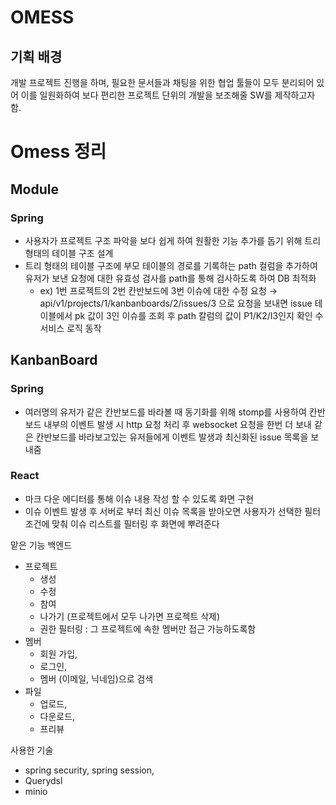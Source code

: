 # OMESS
## 기획 배경
개발 프로젝트 진행을 하며, 필요한 문서들과 채팅을 위한 협업 툴들이 모두 분리되어 있어 이를 일원화하여 보다 편리한 프로젝트 단위의 개발을 보조해줄 SW를 제작하고자 함.

## 

# Omess 정리

## Module

### Spring

- 사용자가 프로젝트 구조 파악을 보다 쉽게 하여 원활한 기능 추가를 돕기 위해 트리 형태의 테이블 구조 설계
- 트리 형태의 테이블 구조에 부모 테이블의 경로를 기록하는 path 컬럼을 추가하여 유저가 보낸 요청에 대한 유효성 검사를 path를 통해 검사하도록 하여 DB 최적화
    - ex) 1번 프로젝트의 2번 칸반보드에 3번 이슈에 대한 수정 요청 → api/v1/projects/1/kanbanboards/2/issues/3 으로 요청을 보내면 issue 테이블에서 pk 값이 3인 이슈를 조회 후 path 칼럼의 값이 P1/K2/I3인지 확인 수 서비스 로직 동작

## KanbanBoard

### Spring

- 여러명의 유저가 같은 칸반보드를 바라볼 때 동기화를 위해 stomp를 사용하여 칸반보드 내부의 이벤트 발생 시 http 요청 처리 후 websocket 요청을 한번 더 보내 같은 칸반보드를 바라보고있는 유저들에게 이벤트 발생과 최신화된 issue 목록을 보내줌

### React

- 마크 다운 에디터를 통해 이슈 내용 작성 할 수 있도록 화면 구현
- 이슈 이벤트 발생 후 서버로 부터 최신 이슈 목록을 받아오면 사용자가 선택한 필터 조건에 맞춰 이슈 리스트를 필터링 후 화면에 뿌려준다

맡은 기능 백엔드 
 - 프로젝트 
    - 생성
    - 수정
    - 참여
    - 나가기 (프로젝트에서 모두 나가면 프로젝트 삭제)
    - 권한 필터링 : 그 프로젝트에 속한 멤버만 접근 가능하도록함
 - 멤버 
    - 회원 가입, 
    - 로그인, 
    - 멤버 (이메일, 닉네임)으로 검색 
 - 파일 
    - 업로드,
    - 다운로드,
    - 프리뷰

사용한 기술
 - spring security, spring session,
 - Querydsl
 - minio

